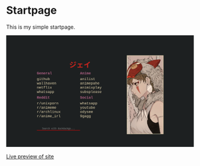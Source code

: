 
# Startpage

This is my simple startpage.

![](./screenshot.png)

[Live preview of site](https://voxie.github.io/startpage/)
